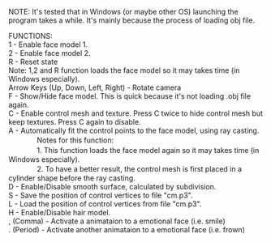 NOTE: It's tested that in Windows (or maybe other OS) launching the program takes a while. It's mainly because the process of loading obj file. <br>

FUNCTIONS: <br>
1 - Enable face model 1. <br>
2 - Enable face model 2. <br>
R - Reset state <br> 
Note: 1,2 and R function loads the face model so it may takes time (in Windows especially). <br>
Arrow Keys (Up, Down, Left, Right) - Rotate camera <br>
F - Show/Hide face model. This is quick because it's not loading .obj file again. <br>
C - Enable control mesh and texture. Press C twice to hide control mesh but keep textures. Press C again to disable. <br>
A - Automatically fit the control points to the face model, using ray casting. <br>
　　　　Notes for this function:<br>
　　　　1. This function loads the face model again so it may takes time (in Windows especially). <br>
　　　　2. To have a better result, the control mesh is first placed in a cylinder shape before the ray casting. <br>
D - Enable/Disable smooth surface, calculated by subdivision. <br>
S - Save the position of control vertices to file "cm.p3". <br>
L - Load the position of control vertices from file "cm.p3". <br>
H - Enable/Disable hair model. <br>
, (Comma) - Activate a animataion to a emotional face (i.e. smile) <br>
. (Period) - Activate another animataion to a emotional face (i.e. frown) <br>
